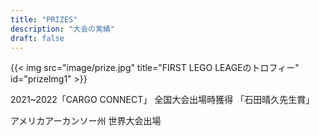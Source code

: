 ```yaml
---
title: "PRIZES"
description: "大会の実績"
draft: false
---
```


{{< img src="image/prize.jpg" title="FIRST LEGO LEAGEのトロフィー" id="prizeImg1" >}}

2021~2022「CARGO CONNECT」 全国大会出場時獲得 「石田晴久先生賞」
 
アメリカアーカンソー州 世界大会出場